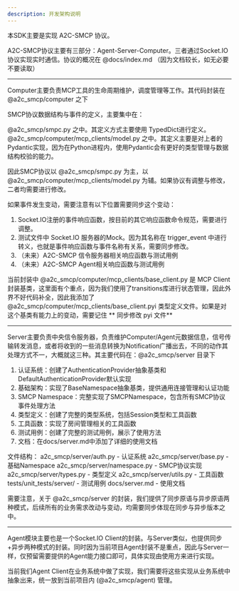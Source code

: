 ```yaml
---
description: 开发架构说明
---
```


本SDK主要是实现 A2C-SMCP 协议。

A2C-SMCP协议主要有三部分：Agent-Server-Computer。三者通过Socket.IO协议实现实时通信。协议的概况在 @docs/index.md （因为文档较长，如无必要不要读取）

---

Computer主要负责MCP工具的生命周期维护，调度管理等工作。其代码封装在 @a2c_smcp/computer 之下

SMCP协议数据结构与事件的定义，主要集中在：

@a2c_smcp/smpc.py 之中。其定义方式主要使用 TypedDict进行定义。
@a2c_smcp/computer/mcp_clients/model.py 之中。其定义主要是对上者的Pydantic实现，因为在Python进程内，使用Pydantic会有更好的类型管理与数据结构校验的能力。

因此SMCP协议以 @a2c_smcp/smpc.py 为主，以 @a2c_smcp/computer/mcp_clients/model.py 为辅。如果协议有调整与修改，二者均需要进行修改。

如果事件发生变动，需要注意有以下位置需要同步这个变动：

1. Socket.IO注册的事件响应函数，按目前的其它响应函数命令规范，需要进行调整。
2. 测试文件中 Socket.IO 服务器的Mock。因为其名称在 trigger_event 中进行转义，也就是事件响应函数与事件名称有关系，需要同步修改。
3. （未来）A2C-SMCP 信令服务器相关响应函数与测试用例
4. （未来）A2C-SMCP Agent相关响应函数与测试用例

当前封装中 @a2c_smcp/computer/mcp_clients/base_client.py 是 MCP Client封装基类，这里面有个重点，因为我们使用了transitions库进行状态管理，因此外界不好代码补全，因此我添加了 @a2c_smcp/computer/mcp_clients/base_client.pyi 类型定义文件。如果是对这个基类有能力上的变动，需要记住 ** 同步修改 pyi 文件**

---

Server主要负责中央信令服务器，负责维护Computer/Agent元数据信息，信号传输转发消息，或者将收到的一些消息转换为Notification广播出去，不同的动作其处理方式不一，大概就这三种。其主要代码在：@a2c_smcp/server 目录下

1. 认证系统：创建了AuthenticationProvider抽象基类和DefaultAuthenticationProvider默认实现
2. 基础架构：实现了BaseNamespace抽象基类，提供通用连接管理和认证功能
3. SMCP Namespace：完整实现了SMCPNamespace，包含所有SMCP协议事件处理方法
4. 类型定义：创建了完整的类型系统，包括Session类型和工具函数
5. 工具函数：实现了房间管理相关的工具函数
6. 测试用例：创建了完整的测试用例，展示了使用方法
7. 文档：在docs/server.md中添加了详细的使用文档

文件结构：
a2c_smcp/server/auth.py - 认证系统
a2c_smcp/server/base.py - 基础Namespace
a2c_smcp/server/namespace.py - SMCP协议实现
a2c_smcp/server/types.py - 类型定义
a2c_smcp/server/utils.py - 工具函数
tests/unit_tests/server/ - 测试用例
docs/server.md - 使用文档

需要注意，关于 @a2c_smcp/server 的封装，我们提供了同步原语与异步原语两种模式，后续所有的业务需求改动与变动，均需要同步体现在同步与异步版本之中。

---

Agent模块主要也是一个Socket.IO Client的封装。与Server类似，也提供同步+异步两种模式的封装。同时因为当前项目Agent封装不是重点，因此与Server一样，仅预留需要提供的Agent能力接口即可，具体实现由使用方来进行实现。

当前我们Agent Client在业务系统中做了实现，我们需要将这些实现从业务系统中抽象出来，统一放到当前项目内 (@a2c_smcp/agent) 管理。